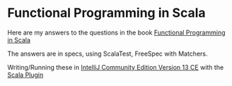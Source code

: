 # Functional Programming in Scala

Here are my answers to the questions in the book [Functional Programming in Scala](http://www.manning.com/bjarnason/)

The answers are in specs, using ScalaTest, FreeSpec with Matchers.

Writing/Running these in [IntelliJ Community Edition Version 13 CE](http://www.jetbrains.com/idea/download/)
with the [Scala Plugin](http://blog.jetbrains.com/scala/)
